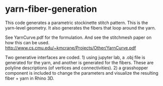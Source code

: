 # yarn-fiber-generation

This code generates a parametric stockinette stitch pattern. This is the yarn-level geometry. It also generates the fibers that loop around the yarn.

See YarnCurve.pdf for the formulation. And see the stitchmesh paper on how this can be used.  
http://www.cs.cmu.edu/~kmcrane/Projects/Other/YarnCurve.pdf

Two generative interfaces are coded. 1) using jupyter lab, a .obj file is generated for the yarn, and another is generated for the fibers. These are polyline descriptions (of vertices and connectivities). 2) a grasshopper component is included to change the parameters and visualize the resulting fiber + yarn in Rhino 3D. 
